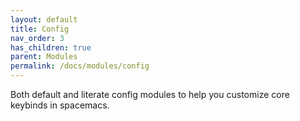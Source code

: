 ```yaml
---
layout: default
title: Config
nav_order: 3
has_children: true
parent: Modules
permalink: /docs/modules/config
---
```


Both default and literate config modules to help you customize core keybinds in
spacemacs.
